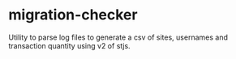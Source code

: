 # migration-checker
Utility to parse log files to generate a csv of sites, usernames and transaction quantity using v2 of stjs.
